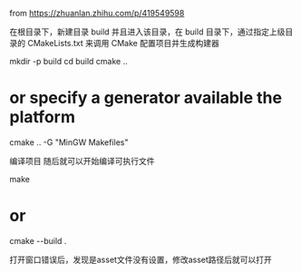 from https://zhuanlan.zhihu.com/p/419549598

在根目录下，新建目录 build 并且进入该目录，在 build 目录下，通过指定上级目录的 CMakeLists.txt 来调用 CMake 配置项目并生成构建器

mkdir -p build
cd build
cmake ..
# or specify a generator available the platform
cmake .. -G "MinGW Makefiles"

编译项目
随后就可以开始编译可执行文件

make
# or
cmake --build .

打开窗口错误后，发现是asset文件没有设置，修改asset路径后就可以打开